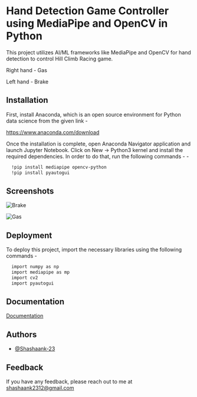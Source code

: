 
# Hand Detection Game Controller using MediaPipe and OpenCV in Python

This project utilizes AI/ML frameworks like MediaPipe and OpenCV for hand detection to control Hill Climb Racing game.

Right hand - Gas

Left hand - Brake


## Installation

First, install Anaconda, which is an open source environment for Python data science from the given link - 

https://www.anaconda.com/download

Once the installation is complete, open  Anaconda Navigator application and launch Jupyter Notebook. Click on New -> Python3 kernel and install the required dependencies. In order to do that, run the following commands - -

```bash
  !pip install mediapipe opencv-python
  !pip install pyautogui
```

## Screenshots
![Brake](https://github.com/Shashaank-23/Hill-Climb-Racing_Hand-Detection_MediaPipe_OpenCV/assets/82996303/17d7b18e-984a-4849-8b60-440c3816dc69)

![Gas](https://github.com/Shashaank-23/Hill-Climb-Racing_Hand-Detection_MediaPipe_OpenCV/assets/82996303/661707d9-d19d-4d8a-b1f7-f7e8885eb2e8)

    
## Deployment

To deploy this project, import the necessary libraries using the following commands -

```bash
  import numpy as np
  import mediapipe as mp
  import cv2
  import pyautogui

```

## Documentation

[Documentation](https://developers.google.com/mediapipe/solutions/guide)


## Authors

- [@Shashaank-23](https://github.com/Shashaank-23)


## Feedback

If you have any feedback, please reach out to me at shashaank2312@gmail.com

